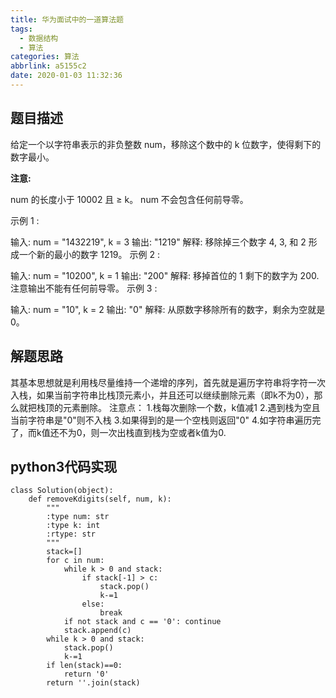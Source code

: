 ```yaml
---
title: 华为面试中的一道算法题
tags:
  - 数据结构
  - 算法
categories: 算法
abbrlink: a5155c2
date: 2020-01-03 11:32:36
---
```

## 题目描述
给定一个以字符串表示的非负整数 num，移除这个数中的 k 位数字，使得剩下的数字最小。

**注意:**

num 的长度小于 10002 且 ≥ k。
num 不会包含任何前导零。
<!-- more -->
示例 1 :

输入: num = "1432219", k = 3
输出: "1219"
解释: 移除掉三个数字 4, 3, 和 2 形成一个新的最小的数字 1219。
示例 2 :

输入: num = "10200", k = 1
输出: "200"
解释: 移掉首位的 1 剩下的数字为 200. 注意输出不能有任何前导零。
示例 3 :

输入: num = "10", k = 2
输出: "0"
解释: 从原数字移除所有的数字，剩余为空就是0。

## 解题思路
其基本思想就是利用栈尽量维持一个递增的序列，首先就是遍历字符串将字符一次入栈，如果当前字符串比栈顶元素小，并且还可以继续删除元素（即k不为0），那么就把栈顶的元素删除。
注意点：
1.栈每次删除一个数，k值减1
2.遇到栈为空且当前字符串是"0"则不入栈
3.如果得到的是一个空栈则返回"0"
4.如字符串遍历完了，而k值还不为0，则一次出栈直到栈为空或者k值为0.

## python3代码实现
```
class Solution(object):
    def removeKdigits(self, num, k):
        """
        :type num: str
        :type k: int
        :rtype: str
        """
        stack=[]
        for c in num:
            while k > 0 and stack:
                if stack[-1] > c:
                    stack.pop()
                    k-=1
                else:
                    break
            if not stack and c == '0': continue
            stack.append(c)
        while k > 0 and stack:
            stack.pop()
            k-=1
        if len(stack)==0:
            return '0'
        return ''.join(stack)
```